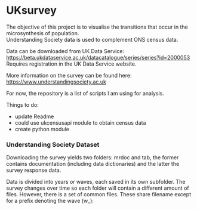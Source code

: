 # UKsurvey

The objective of this project is to visualise the transitions that occur in the microsynthesis of population.  
Understanding Society data is used to complement ONS census data.

Data can be downloaded from UK Data Service: https://beta.ukdataservice.ac.uk/datacatalogue/series/series?id=2000053
    Requires registration in the UK Data Service website. 

More information on the survey can be found here: https://www.understandingsociety.ac.uk

For now, the repository is a list of scripts I am using for analysis.

Things to do:
- update Readme
- could use ukcensusapi module to obtain census data
- create python module 


### Understanding Society Dataset

Downloading the survey yields two folders: mrdoc and tab, the former contains documentation (including data dictionaries) and the latter the survey response data.

Data is divided into years or waves, each saved in its own subfolder.
The survey changes over time so each folder will contain a different amount of files.
However, there is a set of common files. These share filename except for a prefix denoting the wave (w_):
